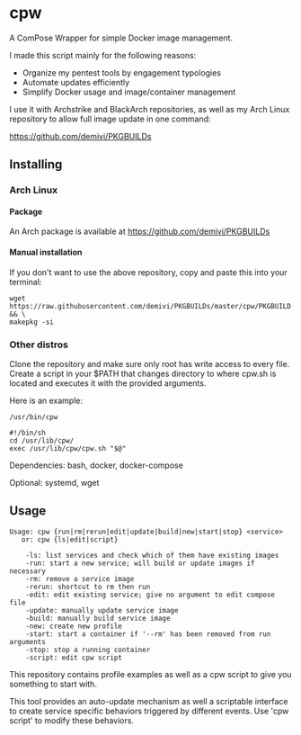 # cpw

A ComPose Wrapper for simple Docker image management.

I made this script mainly for the following reasons:
- Organize my pentest tools by engagement typologies
- Automate updates efficiently
- Simplify Docker usage and image/container management

I use it with Archstrike and BlackArch repositories, as well as my Arch Linux repository to allow full image update in one command:

https://github.com/demivi/PKGBUILDs

## Installing

### Arch Linux

#### Package

An Arch package is available at https://github.com/demivi/PKGBUILDs

#### Manual installation

If you don't want to use the above repository, copy and paste this into your terminal:
```
wget https://raw.githubusercontent.com/demivi/PKGBUILDs/master/cpw/PKGBUILD && \
makepkg -si
```

### Other distros

Clone the repository and make sure only root has write access to every file. Create a script in your $PATH that changes directory to where cpw.sh is located and executes it with the provided arguments.

Here is an example:

`/usr/bin/cpw`
```
#!/bin/sh
cd /usr/lib/cpw/
exec /usr/lib/cpw/cpw.sh "$@"
```

Dependencies: bash, docker, docker-compose

Optional: systemd, wget

## Usage

```
Usage: cpw {run|rm|rerun|edit|update|build|new|start|stop} <service>
   or: cpw {ls|edit|script}

    -ls: list services and check which of them have existing images
    -run: start a new service; will build or update images if necessary
    -rm: remove a service image
    -rerun: shortcut to rm then run
    -edit: edit existing service; give no argument to edit compose file
    -update: manually update service image
    -build: manually build service image
    -new: create new profile
    -start: start a container if '--rm' has been removed from run arguments
    -stop: stop a running container
    -script: edit cpw script
```

This repository contains profile examples as well as a cpw script to give you something to start with.

This tool provides an auto-update mechanism as well a scriptable interface to create service specific behaviors triggered by different events. Use 'cpw script' to modify these behaviors.
